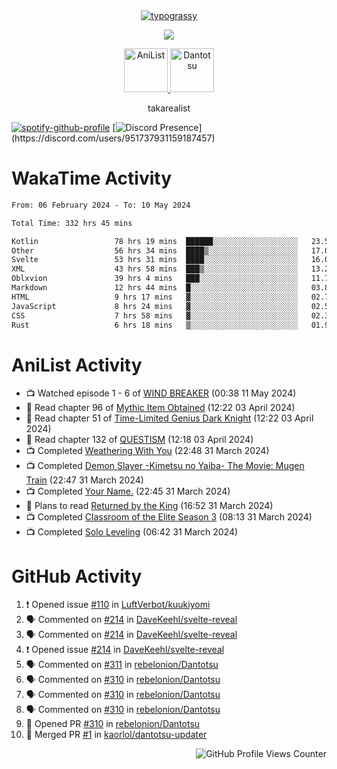 <div align="center">
<a href="https://github.com/kawarimidoll/typograssy">
    <img alt="typograssy" src="https://typograssy.deno.dev/api?text=%E3%82%B8%E3%83%A7%E3%83%B3%E3%81%A7%E3%81%99%E3%80%82%E3%81%93%E3%82%93%E3%81%AB%E3%81%A1%E3%81%AF%20%20%5E%5E%20sup%20iam%20ibo%20--&&l0=none&l1=82d9d0&l2=027353&l3=038c4c&l4=01402e&bg=none&frame=none&speed=100&comment=">
</a>
</div>
<p align="center">
  <a href="https://skillicons.dev">
    <img src="https://skillicons.dev/icons?i=kotlin,figma,obsidian,androidstudio,vscode,css,html" />
  </a>
</p>

<p align="center">
    <a href="https://anilist.co/user/takarealist112/">
      <img src="https://i.imgur.com/LDvh7Lg.gif" alt="AniList" style="width: 70px; height: auto;">
    </a>
    <a href="https://discord.gg/4HPZ5nAWwM/">
      <img src="https://i.imgur.com/5o3Y9Jb.gif" alt="Dantotsu" style="width: 70px; height: auto;">
    </a>
</p>

<p align="center">
takarealist
</p>

[![spotify-github-profile](https://spotify-github-profile.vercel.app/api/view?uid=216np2gahwfhcjozqmzomew7i&cover_image=true&theme=novatorem&show_offline=true&background_color=121212&interchange=false&bar_color=53b14f&bar_color_cover=true)](https://spotify-github-profile.vercel.app/api/view?uid=216np2gahwfhcjozqmzomew7i&redirect=true)
[![Discord Presence](https://lanyard-profile-readme.vercel.app/api/951737931159187457?theme=dark&bg=Oe1116&animated=false&hideDiscrim=true&borderRadius=30px&idleMessage=currently%20offline...)](https://discord.com/users/951737931159187457)

# WakaTime Activity

<!--START_SECTION:waka-->

```txt
From: 06 February 2024 - To: 10 May 2024

Total Time: 332 hrs 45 mins

Kotlin                 78 hrs 19 mins  ██████░░░░░░░░░░░░░░░░░░░   23.54 %
Other                  56 hrs 34 mins  ████▒░░░░░░░░░░░░░░░░░░░░   17.00 %
Svelte                 53 hrs 31 mins  ████░░░░░░░░░░░░░░░░░░░░░   16.08 %
XML                    43 hrs 58 mins  ███▒░░░░░░░░░░░░░░░░░░░░░   13.21 %
Oblxvion               39 hrs 4 mins   ███░░░░░░░░░░░░░░░░░░░░░░   11.74 %
Markdown               12 hrs 44 mins  █░░░░░░░░░░░░░░░░░░░░░░░░   03.83 %
HTML                   9 hrs 17 mins   ▓░░░░░░░░░░░░░░░░░░░░░░░░   02.79 %
JavaScript             8 hrs 24 mins   ▓░░░░░░░░░░░░░░░░░░░░░░░░   02.53 %
CSS                    7 hrs 58 mins   ▓░░░░░░░░░░░░░░░░░░░░░░░░   02.39 %
Rust                   6 hrs 18 mins   ▒░░░░░░░░░░░░░░░░░░░░░░░░   01.90 %
```

<!--END_SECTION:waka-->

# AniList Activity

<!-- ANILIST_ACTIVITY:start -->

-   📺 Watched episode 1 - 6 of [WIND BREAKER](https://anilist.co/anime/163270) (00:38 11 May 2024)
-   📖 Read chapter 96 of [Mythic Item Obtained](https://anilist.co/manga/151025) (12:22 03 April 2024)
-   📖 Read chapter 51 of [Time-Limited Genius Dark Knight](https://anilist.co/manga/165182) (12:22 03 April 2024)
-   📖 Read chapter 132 of [QUESTISM](https://anilist.co/manga/140837) (12:18 03 April 2024)
-   📺 Completed [Weathering With You](https://anilist.co/anime/106286) (22:48 31 March 2024)
-   📺 Completed [Demon Slayer -Kimetsu no Yaiba- The Movie: Mugen Train](https://anilist.co/anime/112151) (22:47 31 March 2024)
-   📺 Completed [Your Name.](https://anilist.co/anime/21519) (22:45 31 March 2024)
-   📖 Plans to read [Returned by the King](https://anilist.co/manga/170724) (16:52 31 March 2024)
-   📺 Completed [Classroom of the Elite Season 3](https://anilist.co/anime/146066) (08:13 31 March 2024)
-   📺 Completed [Solo Leveling](https://anilist.co/anime/151807) (06:42 31 March 2024)

<!-- ANILIST_ACTIVITY:end -->

# GitHub Activity

<!--START_SECTION:activity-->

1. ❗ Opened issue [#110](https://github.com/LuftVerbot/kuukiyomi/issues/110) in [LuftVerbot/kuukiyomi](https://github.com/LuftVerbot/kuukiyomi)
2. 🗣 Commented on [#214](https://github.com/DaveKeehl/svelte-reveal/issues/214#issuecomment-2048042333) in [DaveKeehl/svelte-reveal](https://github.com/DaveKeehl/svelte-reveal)
3. 🗣 Commented on [#214](https://github.com/DaveKeehl/svelte-reveal/issues/214#issuecomment-2045384604) in [DaveKeehl/svelte-reveal](https://github.com/DaveKeehl/svelte-reveal)
4. ❗ Opened issue [#214](https://github.com/DaveKeehl/svelte-reveal/issues/214) in [DaveKeehl/svelte-reveal](https://github.com/DaveKeehl/svelte-reveal)
5. 🗣 Commented on [#311](https://github.com/rebelonion/Dantotsu/pull/311#issuecomment-2031161882) in [rebelonion/Dantotsu](https://github.com/rebelonion/Dantotsu)
6. 🗣 Commented on [#310](https://github.com/rebelonion/Dantotsu/pull/310#issuecomment-2031009138) in [rebelonion/Dantotsu](https://github.com/rebelonion/Dantotsu)
7. 🗣 Commented on [#310](https://github.com/rebelonion/Dantotsu/pull/310#issuecomment-2031008967) in [rebelonion/Dantotsu](https://github.com/rebelonion/Dantotsu)
8. 🗣 Commented on [#310](https://github.com/rebelonion/Dantotsu/pull/310#issuecomment-2030465023) in [rebelonion/Dantotsu](https://github.com/rebelonion/Dantotsu)
9. 💪 Opened PR [#310](https://github.com/rebelonion/Dantotsu/pull/310) in [rebelonion/Dantotsu](https://github.com/rebelonion/Dantotsu)
10. 🎉 Merged PR [#1](https://github.com/kaorlol/dantotsu-updater/pull/1) in [kaorlol/dantotsu-updater](https://github.com/kaorlol/dantotsu-updater)
<!--END_SECTION:activity-->

<div align="right">
    <img src="https://komarev.com/ghpvc/?username=sneazy-ibo&color=ff6e00&label=Counter&abbreviated=true" alt="GitHub Profile Views Counter">
</div>
